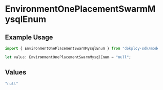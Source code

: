# EnvironmentOnePlacementSwarmMysqlEnum

## Example Usage

```typescript
import { EnvironmentOnePlacementSwarmMysqlEnum } from "dokploy-sdk/models/operations";

let value: EnvironmentOnePlacementSwarmMysqlEnum = "null";
```

## Values

```typescript
"null"
```